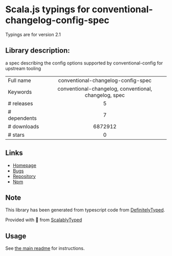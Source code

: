 
# Scala.js typings for conventional-changelog-config-spec

Typings are for version 2.1

## Library description:
a spec describing the config options supported by conventional-config for upstream tooling

|                    |                 |
| ------------------ | :-------------: |
| Full name          | conventional-changelog-config-spec |
| Keywords           | conventional-changelog, conventional, changelog, spec |
| # releases         | 5 |
| # dependents       | 7 |
| # downloads        | 6872912 |
| # stars            | 0 |

## Links
- [Homepage](https://github.com/conventional-changelog/conventional-changelog-config-spec#readme)
- [Bugs](https://github.com/conventional-changelog/conventional-changelog-config-spec/issues)
- [Repository](https://github.com/conventional-changelog/conventional-changelog-config-spec)
- [Npm](https://www.npmjs.com/package/conventional-changelog-config-spec)
    


## Note
This library has been generated from typescript code from [DefinitelyTyped](https://definitelytyped.org).

Provided with :purple_heart: from [ScalablyTyped](https://github.com/oyvindberg/ScalablyTyped)

## Usage
See [the main readme](../../readme.md) for instructions.


